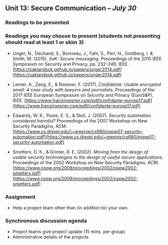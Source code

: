 ## Unit 13: Secure Communication – *July 30*

### Readings to be presented

### Readings you may choose to present (students not presenting should read at least 1 or skim 3)

  - Unger, N., Dechand, S., Bonneau, J., Fahl, S., Perl, H., Goldberg, I. & Smith, M. (2015). *SoK: Secure messaging*. Proceedings of the 2015 IEEE Symposium on Security and Privacy, pp. 232–249, IEEE. [https://oaklandsok.github.io/papers/unger2014.pdf](https://oaklandsok.github.io/papers/unger2014.pdf)

  - Lerner, A., Zeng, E., & Roesner, F. (2017). *Confidante: Usable encrypted email: A case study with lawyers and journalists*. Proceedings of the 2017 IEEE European Symposium on Security and Privacy (EuroS\&P), IEEE. [https://www.franziroesner.com/pdf/confidante-eurosp17.pdf](https://www.franziroesner.com/pdf/confidante-eurosp17.pdf)

  - Edwards, W. K., Poole, E. S., & Stoll, J. (2007). *Security automation considered harmful?* Proceedings of the 2007 Workshop on New Security Paradigms, ACM. [https://www.cs.drexel.edu/\~greenie/cs680/nspw07-security-automation.pdf](https://www.cs.drexel.edu/~greenie/cs680/nspw07-security-automation.pdf)

  - Smetters, D. K., & Grinter, R. E. (2002). *Moving from the design of usable security technologies to the design of useful secure applications.* Proceedings of the 2002 Workshop on New Security Paradigms, ACM. [https://www.nspw.org/2009/proceedings/2002/nspw2002-smetters.pdf](https://www.nspw.org/2009/proceedings/2002/nspw2002-smetters.pdf)

### Assignment

  - Help a project team other than (in addition to) your own.

### Synchronous discussion agenda

  - Project teams give project update (15 mins. per group)
  - Administrative details of the projects.
